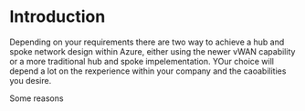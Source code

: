 # Introduction
Depending on your requirements there are two way to achieve a hub and spoke network design within Azure, either using the newer vWAN capability or a more traditional hub and spoke impelementation.  YOur choice will depend a lot on the rexperience within your company and the caoabilities you desire.

Some reasons
